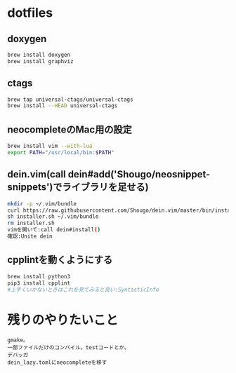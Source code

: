 # dotfiles

## doxygen
```bash
brew install doxygen
brew install graphviz
```

## ctags
```bash
brew tap universal-ctags/universal-ctags
brew install --HEAD universal-ctags
```

## neocompleteのMac用の設定
```bash
brew install vim --with-lua
export PATH="/usr/local/bin:$PATH"
```

## dein.vim(call dein#add('Shougo/neosnippet-snippets')でライブラリを足せる)
```bash
mkdir -p ~/.vim/bundle
curl https://raw.githubusercontent.com/Shougo/dein.vim/master/bin/installer.sh > installer.sh
sh installer.sh ~/.vim/bundle
rm installer.sh
vimを開いて:call dein#install()
確認:Unite dein
```

## cpplintを動くようにする
```bash
brew install python3
pip3 install cpplint
#上手くいかないときはこれを見てみると良い:SyntasticInfo
```

# 残りのやりたいこと
```
gmake。
一部ファイルだけのコンパイル。testコードとか。
デバッガ
dein_lazy.tomlにneocompleteを移す
```
